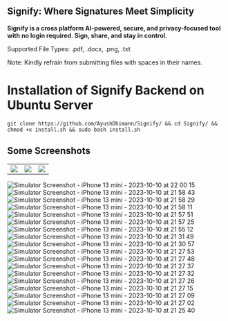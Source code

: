 ## Signify: Where Signatures Meet Simplicity

**Signify is a cross platform AI-powered, secure, and privacy-focused tool with no login required. Sign, share, and stay in control.**

Supported File Types: .pdf, .docx, .png, .txt

Note: Kindly refrain from submitting files with spaces in their names.

# Installation of Signify Backend on Ubuntu Server

```
git clone https://github.com/AyushDhimann/Signify/ && cd Signify/ && chmod +x install.sh && sudo bash install.sh
```

## Some Screenshots

<table>
  <tr>
    <td><img src="https://github.com/AyushDhimann/Signify/assets/95091403/d2943b70-1650-4b8b-a1d8-70079ccca76c" ></td>
    <td><img src="https://github.com/AyushDhimann/Signify/assets/95091403/abb7aee2-148c-4fdd-98b8-5ea677c29a3d" ></td>
    <td><img src="https://github.com/AyushDhimann/Signify/assets/95091403/f5153b10-25bd-48fc-bd8e-c1720ec12012"></td>
  </tr>
</table>


![Simulator Screenshot - iPhone 13 mini - 2023-10-10 at 22 00 15](https://github.com/AyushDhimann/Signify/assets/95091403/f1cdd64c-811a-4fb9-9821-b82454c221b2)
![Simulator Screenshot - iPhone 13 mini - 2023-10-10 at 21 58 43](https://github.com/AyushDhimann/Signify/assets/95091403/521ca2b7-e367-48b0-89d5-ca95749fb5cf)
![Simulator Screenshot - iPhone 13 mini - 2023-10-10 at 21 58 29](https://github.com/AyushDhimann/Signify/assets/95091403/9102d5d4-162b-4df9-9eca-00046297907c)
![Simulator Screenshot - iPhone 13 mini - 2023-10-10 at 21 58 11](https://github.com/AyushDhimann/Signify/assets/95091403/24fdbb84-afd1-4037-afc8-f044dada8d15)
![Simulator Screenshot - iPhone 13 mini - 2023-10-10 at 21 57 51](https://github.com/AyushDhimann/Signify/assets/95091403/f0570e58-ad59-4780-9e1b-81cf793ae86b)
![Simulator Screenshot - iPhone 13 mini - 2023-10-10 at 21 57 25](https://github.com/AyushDhimann/Signify/assets/95091403/ff3eec15-f8fb-4282-9d3b-c92c27d21601)
![Simulator Screenshot - iPhone 13 mini - 2023-10-10 at 21 55 12](https://github.com/AyushDhimann/Signify/assets/95091403/0bc46dac-1767-443f-ba85-8e350034e259)
![Simulator Screenshot - iPhone 13 mini - 2023-10-10 at 21 31 49](https://github.com/AyushDhimann/Signify/assets/95091403/01a40da1-9178-4ae9-ba85-b8a75d656932)
![Simulator Screenshot - iPhone 13 mini - 2023-10-10 at 21 30 57](https://github.com/AyushDhimann/Signify/assets/95091403/0e25f45b-9f80-47c0-8640-d7f0d3528d4e)
![Simulator Screenshot - iPhone 13 mini - 2023-10-10 at 21 27 53](https://github.com/AyushDhimann/Signify/assets/95091403/2bfc10ba-f33b-420d-b5c7-b2ea09d37bdb)
![Simulator Screenshot - iPhone 13 mini - 2023-10-10 at 21 27 48](https://github.com/AyushDhimann/Signify/assets/95091403/9bf5ae33-7b98-4873-ba31-09f98c063396)
![Simulator Screenshot - iPhone 13 mini - 2023-10-10 at 21 27 37](https://github.com/AyushDhimann/Signify/assets/95091403/f23c669c-0a03-4eed-a1aa-45f4c6a0f71c)
![Simulator Screenshot - iPhone 13 mini - 2023-10-10 at 21 27 32](https://github.com/AyushDhimann/Signify/assets/95091403/a2069542-d2c9-415f-bc9e-d2ee1993e025)
![Simulator Screenshot - iPhone 13 mini - 2023-10-10 at 21 27 26](https://github.com/AyushDhimann/Signify/assets/95091403/74f25904-dc1f-4ae2-8db3-cc1b03887c6c)
![Simulator Screenshot - iPhone 13 mini - 2023-10-10 at 21 27 15](https://github.com/AyushDhimann/Signify/assets/95091403/3934c74a-cc82-4d14-8ff8-47b392bb0811)
![Simulator Screenshot - iPhone 13 mini - 2023-10-10 at 21 27 09](https://github.com/AyushDhimann/Signify/assets/95091403/cf8150d6-a9d1-4f32-a070-7190ab64b84d)
![Simulator Screenshot - iPhone 13 mini - 2023-10-10 at 21 27 02](https://github.com/AyushDhimann/Signify/assets/95091403/022a5982-865a-4d7a-8f3c-1c09aab214ba)
![Simulator Screenshot - iPhone 13 mini - 2023-10-10 at 21 25 40](https://github.com/AyushDhimann/Signify/assets/95091403/f93162d6-a6d7-444d-8a7f-dad6368165d9)
